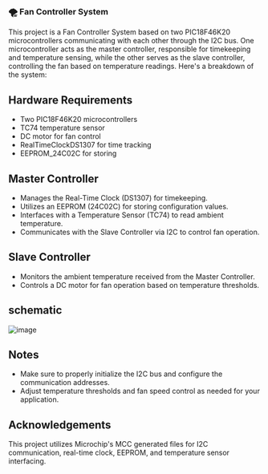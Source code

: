 ### 🌪️ Fan Controller System 
This project is a Fan Controller System based on two PIC18F46K20 microcontrollers communicating with each other through the I2C bus. One microcontroller acts as the master controller, responsible for timekeeping and temperature sensing, while the other serves as the slave controller, controlling the fan based on temperature readings. Here's a breakdown of the system:

## Hardware Requirements
- Two PIC18F46K20 microcontrollers
- TC74 temperature sensor
- DC motor for fan control
- RealTimeClockDS1307 for time tracking
- EEPROM_24C02C for storing 

## Master Controller
- Manages the Real-Time Clock (DS1307) for timekeeping.
- Utilizes an EEPROM (24C02C) for storing configuration values.
- Interfaces with a Temperature Sensor (TC74) to read ambient temperature.
- Communicates with the Slave Controller via I2C to control fan operation.
  
## Slave Controller
- Monitors the ambient temperature received from the Master Controller.
- Controls a DC motor for fan operation based on temperature thresholds.

## schematic
![image](https://github.com/abdelrhmanmohsenn/Fan-controller-system/assets/146861505/68891ca1-5b78-418b-a99c-6f3c7936c0b0)

## Notes
- Make sure to properly initialize the I2C bus and configure the communication addresses.
- Adjust temperature thresholds and fan speed control as needed for your application.

## Acknowledgements
This project utilizes Microchip's MCC generated files for I2C communication, real-time clock, EEPROM, and temperature sensor interfacing.
